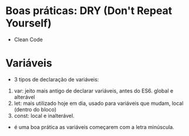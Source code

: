 # Boas práticas: DRY (Don't Repeat Yourself)

- Clean Code

# Variáveis

- 3 tipos de declaração de variáveis: 
1. var: jeito mais antigo de declarar variáveis, antes do ES6. global e alterável
2. let: mais utilizado hoje em dia, usado para variáveis que mudam, local (dentro do bloco)
3. const: local e inalterável.

- é uma boa prática as variáveis começarem com a letra minúscula.